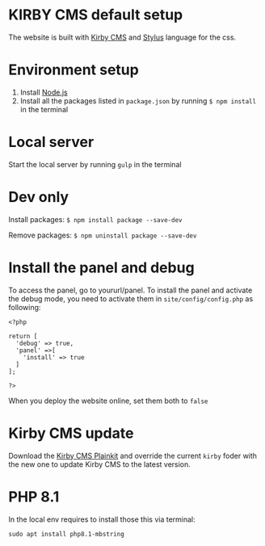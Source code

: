 # KIRBY CMS default setup

The website is built with [Kirby CMS](https://getkirby.com/) and [Stylus](https://stylus-lang.com/) language for the css.

# Environment setup

1. Install [Node.js](https://nodejs.org)
2. Install all the packages listed in `package.json` by running `$ npm install` in the terminal

# Local server

Start the local server by running `gulp` in the terminal

# Dev only

Install packages: `$ npm install package --save-dev`

Remove packages: `$ npm uninstall package --save-dev`

# Install the panel and debug

To access the panel, go to yoururl/panel. To install the panel and activate the debug mode, you need to activate them in `site/config/config.php` as following:

```
<?php

return [
  'debug' => true,
  'panel' =>[
    'install' => true
  ]
];

?>
```

When you deploy the website online, set them both to `false`

# Kirby CMS update

Download the [Kirby CMS Plainkit](https://github.com/getkirby/plainkit?tab=readme-ov-file) and override the current `kirby` foder with the new one to update Kirby CMS to the latest version.

# PHP 8.1

In the local env requires to install those this via terminal:

`sudo apt install php8.1-mbstring`